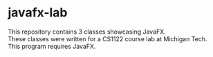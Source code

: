 # javafx-lab
This repository contains 3 classes showcasing JavaFX.<br/>
These classes were written for a CS1122 course lab at Michigan Tech.<br/>
This program requires JavaFX.
